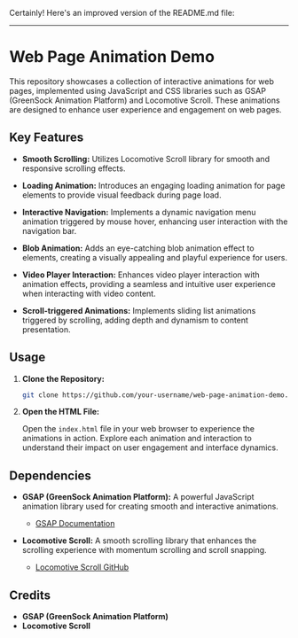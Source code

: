 Certainly! Here's an improved version of the README.md file:

---

# Web Page Animation Demo

This repository showcases a collection of interactive animations for web pages, implemented using JavaScript and CSS libraries such as GSAP (GreenSock Animation Platform) and Locomotive Scroll. These animations are designed to enhance user experience and engagement on web pages.

## Key Features

- **Smooth Scrolling:** Utilizes Locomotive Scroll library for smooth and responsive scrolling effects.
  
- **Loading Animation:** Introduces an engaging loading animation for page elements to provide visual feedback during page load.

- **Interactive Navigation:** Implements a dynamic navigation menu animation triggered by mouse hover, enhancing user interaction with the navigation bar.

- **Blob Animation:** Adds an eye-catching blob animation effect to elements, creating a visually appealing and playful experience for users.

- **Video Player Interaction:** Enhances video player interaction with animation effects, providing a seamless and intuitive user experience when interacting with video content.

- **Scroll-triggered Animations:** Implements sliding list animations triggered by scrolling, adding depth and dynamism to content presentation.

## Usage

1. **Clone the Repository:**

   ```bash
   git clone https://github.com/your-username/web-page-animation-demo.git
   ```

2. **Open the HTML File:**

   Open the `index.html` file in your web browser to experience the animations in action. Explore each animation and interaction to understand their impact on user engagement and interface dynamics.

## Dependencies

- **GSAP (GreenSock Animation Platform):** A powerful JavaScript animation library used for creating smooth and interactive animations.
  - [GSAP Documentation](https://greensock.com/gsap/)
  
- **Locomotive Scroll:** A smooth scrolling library that enhances the scrolling experience with momentum scrolling and scroll snapping.
  - [Locomotive Scroll GitHub](https://github.com/locomotivemtl/locomotive-scroll)

## Credits

- **GSAP (GreenSock Animation Platform)**
- **Locomotive Scroll**
